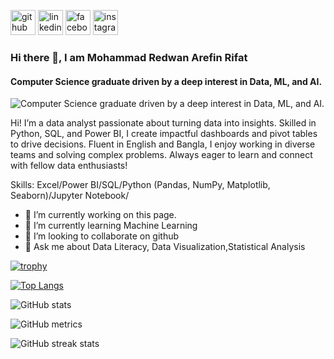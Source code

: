 [<img src='https://cdn.jsdelivr.net/npm/simple-icons@3.0.1/icons/github.svg' alt='github' height='40'>](https://github.com/redwan011235)  [<img src='https://cdn.jsdelivr.net/npm/simple-icons@3.0.1/icons/linkedin.svg' alt='linkedin' height='40'>](https://www.linkedin.com/in/redwanarefin/)  [<img src='https://cdn.jsdelivr.net/npm/simple-icons@3.0.1/icons/facebook.svg' alt='facebook' height='40'>](https://www.facebook.com/redwan.arefin011235)  [<img src='https://cdn.jsdelivr.net/npm/simple-icons@3.0.1/icons/instagram.svg' alt='instagram' height='40'>](https://www.instagram.com/redwan.arefin/)  
### Hi there 👋, I am Mohammad Redwan Arefin Rifat
#### Computer Science graduate driven by a deep interest in Data, ML, and AI.
![Computer Science graduate driven by a deep interest in Data, ML, and AI.](https://scontent.fdac20-1.fna.fbcdn.net/v/t39.30808-6/504005997_4115560482022695_7424067673854200209_n.webp?stp=dst-jpg_tt6&_nc_cat=104&ccb=1-7&_nc_sid=127cfc&_nc_ohc=W_hZF6w4JJcQ7kNvwEc9dEx&_nc_oc=AdlzVT4eQl5AKWNf5HvuTj3yAZ4Hn8oTJUIqPmmW4t0lBDAYuMcu92j3wZkOukxgaa8&_nc_zt=23&_nc_ht=scontent.fdac20-1.fna&_nc_gid=kfC3DfPTDA9QqSt63SnjSA&oh=00_AfPCmYj4KrDtKK_8JtH1_11q8AiSksQPaWVDm-0g0z3tlg&oe=68485B3D)

Hi! I’m a data analyst passionate about turning data into insights. Skilled in Python, SQL, and Power BI, I create impactful dashboards and pivot tables to drive decisions. Fluent in English and Bangla, I enjoy working in diverse teams and solving complex problems. Always eager to learn and connect with fellow data enthusiasts!

Skills:  Excel/Power BI/SQL/Python (Pandas, NumPy, Matplotlib, Seaborn)/Jupyter Notebook/

- 🔭 I’m currently working on this page. 
- 🌱 I’m currently learning Machine Learning 
- 👯 I’m looking to collaborate on github 
- 💬 Ask me about Data Literacy, Data Visualization,Statistical Analysis 

[![trophy](https://github-profile-trophy.vercel.app/?username=redwan011235)](https://github.com/ryo-ma/github-profile-trophy)

[![Top Langs](https://github-readme-stats.vercel.app/api/top-langs/?username=redwan011235)](https://github.com/anuraghazra/github-readme-stats)

![GitHub stats](https://github-readme-stats.vercel.app/api?username=redwan011235&show_icons=true&count_private=true)  

![GitHub metrics](https://metrics.lecoq.io/redwan011235)  

![GitHub streak stats](https://streak-stats.demolab.com/?user=redwan011235)  

